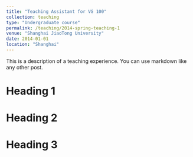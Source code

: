 ```yaml
---
title: "Teaching Assistant for VG 100"
collection: teaching
type: "Undergraduate course"
permalink: /teaching/2014-spring-teaching-1
venue: "Shanghai JiaoTong University"
date: 2014-01-01
location: "Shanghai"
---
```


This is a description of a teaching experience. You can use markdown like any other post.

Heading 1
======

Heading 2
======

Heading 3
======